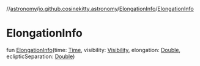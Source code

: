 //[astronomy](../../../index.md)/[io.github.cosinekitty.astronomy](../index.md)/[ElongationInfo](index.md)/[ElongationInfo](-elongation-info.md)

# ElongationInfo

fun [ElongationInfo](-elongation-info.md)(time: [Time](../-time/index.md), visibility: [Visibility](../-visibility/index.md), elongation: [Double](https://kotlinlang.org/api/latest/jvm/stdlib/kotlin/-double/index.html), eclipticSeparation: [Double](https://kotlinlang.org/api/latest/jvm/stdlib/kotlin/-double/index.html))
